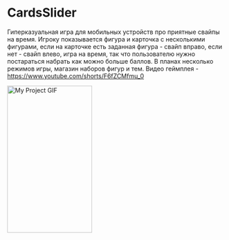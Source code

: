 # CardsSlider
Гиперказуальная игра для мобильных устройств про приятные свайпы на время. Игроку показывается фигура и карточка с несколькими фигурами, если на карточке есть заданная фигура - свайп вправо, если нет - свайп влево, игра на время, так что пользователю нужно постараться набрать как можно больше баллов. В планах несколько режимов игры, магазин наборов фигур и тем.
Видео геймплея - https://www.youtube.com/shorts/F6fZCMfmu_0

<img src="./SwipeItGif.gif" alt="My Project GIF" width="196" height="340">
